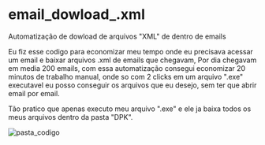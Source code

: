 # email_dowload_.xml

Automatização de dowload de arquivos "XML" de dentro de emails

Eu fiz esse codigo para economizar meu tempo onde eu precisava acessar um email e baixar arquivos .xml de emails que chegavam, Por dia chegavam em media 200 emails, com essa automatização consegui economizar 20 minutos de trabalho manual, onde so com 2 clicks em um arquivo ".exe" executavel eu posso conseguir os arquivos que eu desejo, sem ter que abrir email por email.

Tão pratico que apenas executo meu arquivo ".exe" e ele ja baixa todos os meus arquivos dentro da pasta "DPK".


![pasta_codigo](https://github.com/Lobiiscoito/email_dowload_.xml/assets/81110350/1db62bd9-1277-4dde-a830-f7f355a6850e)

